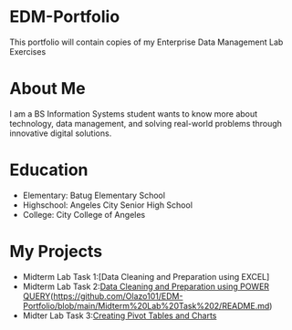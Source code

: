 # EDM-Portfolio
This portfolio will contain copies of my Enterprise Data Management Lab Exercises

# About Me
I am a BS Information Systems student wants to know more about technology, data management, and solving real-world problems through innovative digital solutions.

# Education
- Elementary: Batug Elementary School
- Highschool: Angeles City Senior High School
- College: City College of Angeles

 # My Projects
- Midterm Lab Task 1:[Data Cleaning and Preparation using EXCEL]
- Midterm Lab Task 2:[Data Cleaning and Preparation using POWER QUERY](Midterm%20Lab%20Task%202/README.md)(https://github.com/Olazo101/EDM-Portfolio/blob/main/Midterm%20Lab%20Task%202/README.md)
- Midter Lab Task 3:[Creating Pivot Tables and Charts](Midterm%20Lab%20Task%203/README.md)
